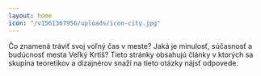 ```yaml
---
layout: home
icon: "/v1561367956/uploads/icon-city.jpg"
---
```


Čo znamená tráviť svoj voľný čas v meste? Jaká je minulosť, súčasnosť a budúcnosť mesta Veľký Krtíš? Tieto stránky obsahujú články v ktorých sa skupina teoretikov a dizajnérov snaží na tieto otázky nájsť odpovede.
